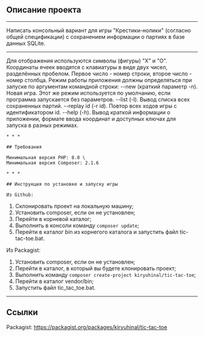 ## Описание проекта

---

Написать консольный вариант для игры "Крестики-нолики" (согласно общей спецификации) с сохранением информации о партиях в базе данных SQLite.

---

Для отображения используются символы (фигуры) "X" и "O".
Координаты ячеек вводятся с клавиатуры в виде двух чисел, разделённых пробелом. Первое число - номер строки, второе число - номер столбца.
Режим работы приложения должны определяться при запуске по аргументам командной строки:
--new (краткий параметр -n). Новая игра. Этот же режим используется по умолчанию, если программа запускается без параметров.
--list (-l). Вывод списка всех сохраненных партий.
--replay id (-r id). Повтор всех ходов игры с идентификатором id.
--help (-h). Вывод краткой информации о приложении, формате ввода координат и доступных ключах для запуска в разных режимах.

    * * *

    ## Требования

    Минимальная версия PHP: 8.0 \
    Минимальная версия Composer: 2.1.6

    * * *

    ## Инструкция по установке и запуску игры

    Из Github:

1. Склонировать проект на локальную машину;
2. Установить composer, если он не установлен;
3. Перейти в корневой каталог;
4. Выполнить в консоли команду `composer update`;
5. Перейти в каталог bin из корнегого каталога и запустить файл tic-tac-toe.bat.

Из Packagist:

1. Установить composer, если он не установлен;
2. Перейти в каталог, в который вы будете клонировать проект;
3. Выполнить команду `composer create-project kiryuhinal/tic-tac-toe`;
4. Перейти в каталог vendor/bin;
5. Запустить файл tic_tac_toe.bat.

---

## Ссылки

Packagist: <https://packagist.org/packages/kiryuhinal/tic-tac-toe>
